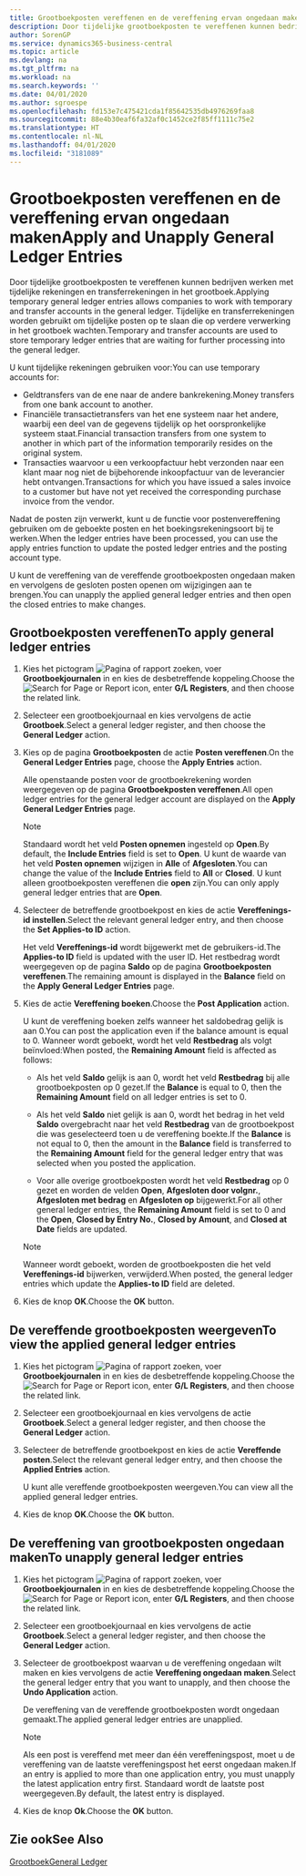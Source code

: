 ```yaml
---
title: Grootboekposten vereffenen en de vereffening ervan ongedaan maken
description: Door tijdelijke grootboekposten te vereffenen kunnen bedrijven werken met tijdelijke rekeningen en transferrekeningen in het grootboek. Tijdelijke en transferrekeningen worden gebruikt om tijdelijke posten op te slaan die op verdere verwerking in het grootboek wachten.
author: SorenGP
ms.service: dynamics365-business-central
ms.topic: article
ms.devlang: na
ms.tgt_pltfrm: na
ms.workload: na
ms.search.keywords: ''
ms.date: 04/01/2020
ms.author: sgroespe
ms.openlocfilehash: fd153e7c475421cda1f85642535db4976269faa8
ms.sourcegitcommit: 88e4b30eaf6fa32af0c1452ce2f85ff1111c75e2
ms.translationtype: HT
ms.contentlocale: nl-NL
ms.lasthandoff: 04/01/2020
ms.locfileid: "3181089"
---
```

# <a name="apply-and-unapply-general-ledger-entries"></a><span data-ttu-id="b6f98-104">Grootboekposten vereffenen en de vereffening ervan ongedaan maken</span><span class="sxs-lookup"><span data-stu-id="b6f98-104">Apply and Unapply General Ledger Entries</span></span>
<span data-ttu-id="b6f98-105">Door tijdelijke grootboekposten te vereffenen kunnen bedrijven werken met tijdelijke rekeningen en transferrekeningen in het grootboek.</span><span class="sxs-lookup"><span data-stu-id="b6f98-105">Applying temporary general ledger entries allows companies to work with temporary and transfer accounts in the general ledger.</span></span> <span data-ttu-id="b6f98-106">Tijdelijke en transferrekeningen worden gebruikt om tijdelijke posten op te slaan die op verdere verwerking in het grootboek wachten.</span><span class="sxs-lookup"><span data-stu-id="b6f98-106">Temporary and transfer accounts are used to store temporary ledger entries that are waiting for further processing into the general ledger.</span></span>  

<span data-ttu-id="b6f98-107">U kunt tijdelijke rekeningen gebruiken voor:</span><span class="sxs-lookup"><span data-stu-id="b6f98-107">You can use temporary accounts for:</span></span>  

- <span data-ttu-id="b6f98-108">Geldtransfers van de ene naar de andere bankrekening.</span><span class="sxs-lookup"><span data-stu-id="b6f98-108">Money transfers from one bank account to another.</span></span>  
- <span data-ttu-id="b6f98-109">Financiële transactietransfers van het ene systeem naar het andere, waarbij een deel van de gegevens tijdelijk op het oorspronkelijke systeem staat.</span><span class="sxs-lookup"><span data-stu-id="b6f98-109">Financial transaction transfers from one system to another in which part of the information temporarily resides on the original system.</span></span>  
- <span data-ttu-id="b6f98-110">Transacties waarvoor u een verkoopfactuur hebt verzonden naar een klant maar nog niet de bijbehorende inkoopfactuur van de leverancier hebt ontvangen.</span><span class="sxs-lookup"><span data-stu-id="b6f98-110">Transactions for which you have issued a sales invoice to a customer but have not yet received the corresponding purchase invoice from the vendor.</span></span>  

<span data-ttu-id="b6f98-111">Nadat de posten zijn verwerkt, kunt u de functie voor postenvereffening gebruiken om de geboekte posten en het boekingsrekeningsoort bij te werken.</span><span class="sxs-lookup"><span data-stu-id="b6f98-111">When the ledger entries have been processed, you can use the apply entries function to update the posted ledger entries and the posting account type.</span></span>  

<span data-ttu-id="b6f98-112">U kunt de vereffening van de vereffende grootboekposten ongedaan maken en vervolgens de gesloten posten openen om wijzigingen aan te brengen.</span><span class="sxs-lookup"><span data-stu-id="b6f98-112">You can unapply the applied general ledger entries and then open the closed entries to make changes.</span></span>  

## <a name="to-apply-general-ledger-entries"></a><span data-ttu-id="b6f98-113">Grootboekposten vereffenen</span><span class="sxs-lookup"><span data-stu-id="b6f98-113">To apply general ledger entries</span></span>  

1.  <span data-ttu-id="b6f98-114">Kies het pictogram ![Pagina of rapport zoeken](../../media/ui-search/search_small.png "Pictogram Pagina of rapport zoeken"), voer **Grootboekjournalen** in en kies de desbetreffende koppeling.</span><span class="sxs-lookup"><span data-stu-id="b6f98-114">Choose the ![Search for Page or Report](../../media/ui-search/search_small.png "Search for Page or Report icon") icon, enter **G/L Registers**, and then choose the related link.</span></span>  
2.  <span data-ttu-id="b6f98-115">Selecteer een grootboekjournaal en kies vervolgens de actie **Grootboek**.</span><span class="sxs-lookup"><span data-stu-id="b6f98-115">Select a general ledger register, and then choose the **General Ledger** action.</span></span>  
3.  <span data-ttu-id="b6f98-116">Kies op de pagina **Grootboekposten** de actie **Posten vereffenen**.</span><span class="sxs-lookup"><span data-stu-id="b6f98-116">On the **General Ledger Entries** page, choose the **Apply Entries** action.</span></span>  

    <span data-ttu-id="b6f98-117">Alle openstaande posten voor de grootboekrekening worden weergegeven op de pagina **Grootboekposten vereffenen**.</span><span class="sxs-lookup"><span data-stu-id="b6f98-117">All open ledger entries for the general ledger account are displayed on the **Apply General Ledger Entries** page.</span></span>  

    > [!NOTE]  
    >  <span data-ttu-id="b6f98-118">Standaard wordt het veld **Posten opnemen** ingesteld op **Open**.</span><span class="sxs-lookup"><span data-stu-id="b6f98-118">By default, the **Include Entries** field is set to **Open**.</span></span> <span data-ttu-id="b6f98-119">U kunt de waarde van het veld **Posten opnemen** wijzigen in **Alle** of **Afgesloten**.</span><span class="sxs-lookup"><span data-stu-id="b6f98-119">You can change the value of the **Include Entries** field to **All** or **Closed**.</span></span> <span data-ttu-id="b6f98-120">U kunt alleen grootboekposten vereffenen die **open** zijn.</span><span class="sxs-lookup"><span data-stu-id="b6f98-120">You can only apply general ledger entries that are **Open**.</span></span>  

4.  <span data-ttu-id="b6f98-121">Selecteer de betreffende grootboekpost en kies de actie **Vereffenings-id instellen**.</span><span class="sxs-lookup"><span data-stu-id="b6f98-121">Select the relevant general ledger entry, and then choose the **Set Applies-to ID** action.</span></span>  

    <span data-ttu-id="b6f98-122">Het veld **Vereffenings-id** wordt bijgewerkt met de gebruikers-id.</span><span class="sxs-lookup"><span data-stu-id="b6f98-122">The **Applies-to ID** field is updated with the user ID.</span></span> <span data-ttu-id="b6f98-123">Het restbedrag wordt weergegeven op de pagina **Saldo** op de pagina **Grootboekposten vereffenen**.</span><span class="sxs-lookup"><span data-stu-id="b6f98-123">The remaining amount is displayed in the **Balance** field on the **Apply General Ledger Entries** page.</span></span>  
5.  <span data-ttu-id="b6f98-124">Kies de actie **Vereffening boeken**.</span><span class="sxs-lookup"><span data-stu-id="b6f98-124">Choose the **Post Application** action.</span></span>  

    <span data-ttu-id="b6f98-125">U kunt de vereffening boeken zelfs wanneer het saldobedrag gelijk is aan 0.</span><span class="sxs-lookup"><span data-stu-id="b6f98-125">You can post the application even if the balance amount is equal to 0.</span></span> <span data-ttu-id="b6f98-126">Wanneer wordt geboekt, wordt het veld **Restbedrag** als volgt beïnvloed:</span><span class="sxs-lookup"><span data-stu-id="b6f98-126">When posted, the **Remaining Amount** field is affected as follows:</span></span>  

    - <span data-ttu-id="b6f98-127">Als het veld **Saldo** gelijk is aan 0, wordt het veld **Restbedrag** bij alle grootboekposten op 0 gezet.</span><span class="sxs-lookup"><span data-stu-id="b6f98-127">If the **Balance** is equal to 0, then the **Remaining Amount** field on all ledger entries is set to 0.</span></span>  

    - <span data-ttu-id="b6f98-128">Als het veld **Saldo** niet gelijk is aan 0, wordt het bedrag in het veld **Saldo** overgebracht naar het veld **Restbedrag** van de grootboekpost die was geselecteerd toen u de vereffening boekte.</span><span class="sxs-lookup"><span data-stu-id="b6f98-128">If the **Balance** is not equal to 0, then the amount in the **Balance** field is transferred to the **Remaining Amount** field for the general ledger entry that was selected when you posted the application.</span></span>  

    - <span data-ttu-id="b6f98-129">Voor alle overige grootboekposten wordt het veld **Restbedrag** op 0 gezet en worden de velden **Open**, **Afgesloten door volgnr.**, **Afgesloten met bedrag** en **Afgesloten op** bijgewerkt.</span><span class="sxs-lookup"><span data-stu-id="b6f98-129">For all other general ledger entries, the **Remaining Amount** field is set to 0 and the **Open**, **Closed by Entry No.**, **Closed by Amount**, and **Closed at Date** fields are updated.</span></span>  

    > [!NOTE]  
    >  <span data-ttu-id="b6f98-130">Wanneer wordt geboekt, worden de grootboekposten die het veld **Vereffenings-id** bijwerken, verwijderd.</span><span class="sxs-lookup"><span data-stu-id="b6f98-130">When posted, the general ledger entries which update the **Applies-to ID** field are deleted.</span></span>  

6.  <span data-ttu-id="b6f98-131">Kies de knop **OK**.</span><span class="sxs-lookup"><span data-stu-id="b6f98-131">Choose the **OK** button.</span></span>  

## <a name="to-view-the-applied-general-ledger-entries"></a><span data-ttu-id="b6f98-132">De vereffende grootboekposten weergeven</span><span class="sxs-lookup"><span data-stu-id="b6f98-132">To view the applied general ledger entries</span></span>  

1.  <span data-ttu-id="b6f98-133">Kies het pictogram ![Pagina of rapport zoeken](../../media/ui-search/search_small.png "Pictogram Pagina of rapport zoeken"), voer **Grootboekjournalen** in en kies de desbetreffende koppeling.</span><span class="sxs-lookup"><span data-stu-id="b6f98-133">Choose the ![Search for Page or Report](../../media/ui-search/search_small.png "Search for Page or Report icon") icon, enter **G/L Registers**, and then choose the related link.</span></span>  
2.  <span data-ttu-id="b6f98-134">Selecteer een grootboekjournaal en kies vervolgens de actie **Grootboek**.</span><span class="sxs-lookup"><span data-stu-id="b6f98-134">Select a general ledger register, and then choose the **General Ledger** action.</span></span>  
3.  <span data-ttu-id="b6f98-135">Selecteer de betreffende grootboekpost en kies de actie **Vereffende posten**.</span><span class="sxs-lookup"><span data-stu-id="b6f98-135">Select the relevant general ledger entry, and then choose the **Applied Entries** action.</span></span>  

    <span data-ttu-id="b6f98-136">U kunt alle vereffende grootboekposten weergeven.</span><span class="sxs-lookup"><span data-stu-id="b6f98-136">You can view all the applied general ledger entries.</span></span>  

4.  <span data-ttu-id="b6f98-137">Kies de knop **OK**.</span><span class="sxs-lookup"><span data-stu-id="b6f98-137">Choose the **OK** button.</span></span>  

## <a name="to-unapply-general-ledger-entries"></a><span data-ttu-id="b6f98-138">De vereffening van grootboekposten ongedaan maken</span><span class="sxs-lookup"><span data-stu-id="b6f98-138">To unapply general ledger entries</span></span>  

1.  <span data-ttu-id="b6f98-139">Kies het pictogram ![Pagina of rapport zoeken](../../media/ui-search/search_small.png "Pictogram Pagina of rapport zoeken"), voer **Grootboekjournalen** in en kies de desbetreffende koppeling.</span><span class="sxs-lookup"><span data-stu-id="b6f98-139">Choose the ![Search for Page or Report](../../media/ui-search/search_small.png "Search for Page or Report icon") icon, enter **G/L Registers**, and then choose the related link.</span></span>  
2.  <span data-ttu-id="b6f98-140">Selecteer een grootboekjournaal en kies vervolgens de actie **Grootboek**.</span><span class="sxs-lookup"><span data-stu-id="b6f98-140">Select a general ledger register, and then choose the **General Ledger** action.</span></span>  
3.  <span data-ttu-id="b6f98-141">Selecteer de grootboekpost waarvan u de vereffening ongedaan wilt maken en kies vervolgens de actie **Vereffening ongedaan maken**.</span><span class="sxs-lookup"><span data-stu-id="b6f98-141">Select the general ledger entry that you want to unapply, and then choose the **Undo Application** action.</span></span>  

    <span data-ttu-id="b6f98-142">De vereffening van de vereffende grootboekposten wordt ongedaan gemaakt.</span><span class="sxs-lookup"><span data-stu-id="b6f98-142">The applied general ledger entries are unapplied.</span></span>  

    > [!NOTE]  
    >  <span data-ttu-id="b6f98-143">Als een post is vereffend met meer dan één vereffeningspost, moet u de vereffening van de laatste vereffeningspost het eerst ongedaan maken.</span><span class="sxs-lookup"><span data-stu-id="b6f98-143">If an entry is applied to more than one application entry, you must unapply the latest application entry first.</span></span> <span data-ttu-id="b6f98-144">Standaard wordt de laatste post weergegeven.</span><span class="sxs-lookup"><span data-stu-id="b6f98-144">By default, the latest entry is displayed.</span></span>  

4.  <span data-ttu-id="b6f98-145">Kies de knop **Ok**.</span><span class="sxs-lookup"><span data-stu-id="b6f98-145">Choose the **OK** button.</span></span>  

## <a name="see-also"></a><span data-ttu-id="b6f98-146">Zie ook</span><span class="sxs-lookup"><span data-stu-id="b6f98-146">See Also</span></span>  
[<span data-ttu-id="b6f98-147">Grootboek</span><span class="sxs-lookup"><span data-stu-id="b6f98-147">General Ledger</span></span>](general-ledger.md)
